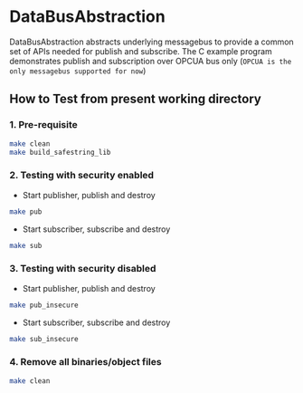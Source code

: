 # DataBusAbstraction

DataBusAbstraction abstracts underlying messagebus to provide a common set of APIs needed for publish and subscribe.
The C example program demonstrates publish and subscription over OPCUA bus only (`OPCUA is the only messagebus supported for now`)

## How to Test from present working directory

### 1. Pre-requisite

  ```sh
  make clean
  make build_safestring_lib
  ```

### 2. Testing with security enabled

* Start publisher, publish and destroy

```sh
make pub
```

* Start subscriber, subscribe and destroy

```sh
make sub
```

### 3. Testing with security disabled

* Start publisher, publish and destroy

```sh
make pub_insecure
```

* Start subscriber, subscribe and destroy

```sh
make sub_insecure
```

### 4. Remove all binaries/object files

```sh
make clean
```

